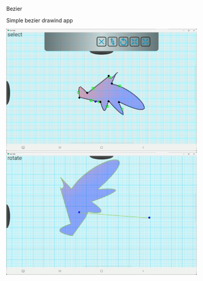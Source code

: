 Bezier

Simple bezier drawind app

![alt tag](https://github.com/landroo/Bezier/blob/main/pictures/1.png)
![alt tag](https://github.com/landroo/Bezier/blob/main/pictures/2.png)
